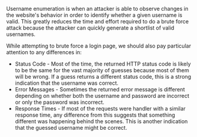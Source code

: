 Username enumeration is when an attacker is able to observe changes in the website's behavior in order to identify whether a given username is valid. This greatly reduces the time and effort required to do a brute force attack because the attacker can quickly generate a shortlist of valid usernames.

While attempting to brute force a login page, we should also pay particular attention to any differences in:
- Status Code - Most of the time, the returned HTTP status code is likely to be the same for the vast majority of guesses because most of them will be wrong. If a guess returns a different status code, this is a strong indication that the username was correct.
- Error Messages - Sometimes the returned error message is different depending on whether both the username and password are incorrect or only the password was incorrect.
- Response Times - If most of the requests were handler with a similar response time, any difference from this suggests that something different was happening behind the scenes. This is another indication that the guessed username might be correct.